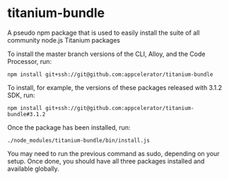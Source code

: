 titanium-bundle
===============

A pseudo npm package that is used to easily install the suite of all community node.js Titanium packages

To install the master branch versions of the CLI, Alloy, and the Code Processor, run:

```
npm install git+ssh://git@github.com:appcelerator/titanium-bundle
```

To install, for example, the versions of these packages released with 3.1.2 SDK, run:

```
npm install git+ssh://git@github.com:appcelerator/titanium-bundle#3.1.2
```

Once the package has been installed, run:

```
./node_modules/titanium-bundle/bin/install.js
```

You may need to run the previous command as sudo, depending on your setup. Once done, you should have all three packages installed and available globally.
